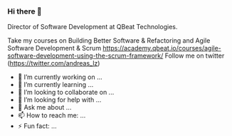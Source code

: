 ### Hi there 👋


Director of Software Development at QBeat Technologies.

Take my courses on Building Better Software & Refactoring and Agile Software Development & Scrum https://academy.qbeat.io/courses/agile-software-development-using-the-scrum-framework/
Follow me on twitter (https://twitter.com/andreas_lz)

- 🔭 I’m currently working on ...
- 🌱 I’m currently learning ...
- 👯 I’m looking to collaborate on ...
- 🤔 I’m looking for help with ...
- 💬 Ask me about ...
- 📫 How to reach me: ...
- ⚡ Fun fact: ...
